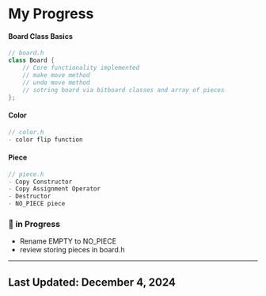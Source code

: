 # My Progress

#### Board Class Basics
```cpp
// board.h 
class Board {
    // Core functionality implemented
    // make move method
    // undo move method
    // sotring board via bitboard classes and array of pieces
};
```

#### Color
```cpp
// color.h 
- color flip function
```

#### Piece
```cpp
// piece.h
- Copy Constructor
- Copy Assignment Operator
- Destructor
- NO_PIECE piece
```

### 🔄 in Progress

- Rename EMPTY to NO_PIECE
- review storing pieces in board.h

---

## Last Updated: December 4, 2024